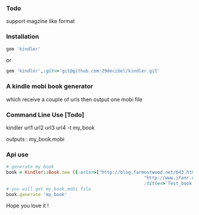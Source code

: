### Todo
support magzine like format

### Installation
```ruby
gem 'kindler'
```

or

```ruby
gem 'kindler',:git=>'git@github.com:29decibel/kindler.git'
```
### A kindle mobi book generator
which receive a couple of urls then output one mobi file

### Command Line Use [Todo]
kindler url1 url2 url3 url4 -t my_book

outputs : my_book.mobi

### Api use
```ruby
# generate my book
book = Kindler::Book.new ({:urls=>["http://blog.farmostwood.net/643.html",
													"http://www.ifanr.com/69878","http://www.oneplus.info/archives/455"],
													:title=>'Test_book',:author=>'mike'})
# you will get my_book.mobi file
book.generate 'my_book'
```


Hope you love it !


